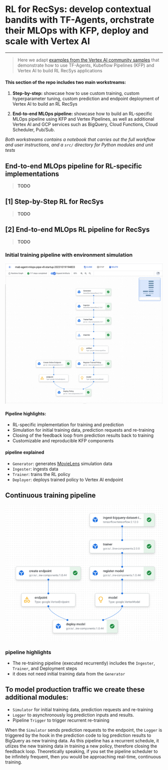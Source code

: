 # RL for RecSys: develop contextual bandits with TF-Agents, orchstrate their MLOps with KFP, deploy and scale with Vertex AI
---

>  Here we adapt [examples from the Vertex AI community samples](https://github.com/GoogleCloudPlatform/vertex-ai-samples/tree/main/community-content/tf_agents_bandits_movie_recommendation_with_kfp_and_vertex_sdk) that demonstrate how to use TF-Agents, Kubeflow Pipelines (KFP) and Vertex AI to build RL RecSys applications

#### This section of the repo includes two main workstreams:

1. **Step-by-step:** showcase how to use custom training, custom hyperparameter tuning, custom prediction and endpoint deployment of Vertex AI to build an RL RecSys

2. **End-to-end MLOps pipeline:** showcase how to build an RL-specific MLOps pipeline using KFP and Vertex Pipelines, as well as additional Vertex AI and GCP services such as BigQuery, Cloud Functions, Cloud Scheduler, Pub/Sub. 

*Both workstreams contains a notebook that carries out the full workflow and user instructions, and a `src/` directory for Python modules and unit tests*

## End-to-end MLOps pipeline for RL-specific implementations

> **TODO**

## [1] Step-by-Step RL for RecSys

> **TODO**

## [2] End-to-end MLOps RL pipeline for RecSys

> **TODO**

###  Initial training pipeline with environment simulation

![alt text](https://github.com/tottenjordan/tf_vertex_agents/blob/main/imgs/mab_mlops_pipe.png)

#### Pipeline highlights:
* RL-specific implementation for training and prediction
* Simulation for initial training data, prediction requests and re-training
* Closing of the feedback loop from prediction results back to training
* Customizable and reproducible KFP components

#### pipeline explained

* `Generator`: generates [MovieLens](https://www.kaggle.com/prajitdatta/movielens-100k-dataset) simulation data
* `Ingester`: ingests data
* `Trainer`: trains the RL policy
* `Deployer`: deploys trained policy to Vertex AI endpoint

## Continuous training pipeline

![alt text](https://github.com/tottenjordan/tf_vertex_agents/blob/main/imgs/retraining_pipeline_overview.png)

### pipeline highlights
* The re-training pipeline (executed recurrently) includes the `Ingester`, `Trainer`, and Deployment steps
* it does not need initial training data from the `Generator`

## To model production traffic we create these additional modules:
* `Simulator` for initial training data, prediction requests and re-training
* `Logger` to asynchronously log prediction inputs and results. 
* Pipeline `Trigger` to trigger recurrent re-training


When the `Simulator` sends prediction requests to the endpoint, the `Logger` is triggered by the hook in the prediction code to log prediction results to BigQuery as new training data. As this pipeline has a recurrent schedule, it utlizes the new training data in training a new policy, therefore closing the feedback loop. Theoretically speaking, if you set the pipeline scheduler to be infinitely frequent, then you would be approaching real-time, continuous training.